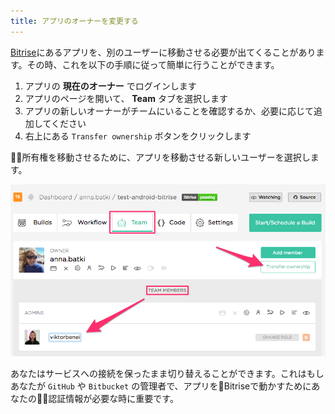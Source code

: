 ```yaml
---
title: アプリのオーナーを変更する
---
```

[Bitrise](https://www.bitrise.io)にあるアプリを、別のユーザーに移動させる必要が出てくることがあります。その時、これを以下の手順に従って簡単に行うことができます。

1. アプリの **現在のオーナー** でログインします
2. アプリのページを開いて、 **Team** タブを選択します
3. アプリの新しいオーナーがチームにいることを確認するか、必要に応じて追加してください
4. 右上にある `Transfer ownership` ボタンをクリックします

所有権を移動させるために、アプリを移動させる新しいユーザーを選択します。

![Screenshot](/img/team-management/transfering-ownership.png)

あなたはサービスへの接続を保ったまま切り替えることができます。これはもしあなたが `GitHub` や `Bitbucket` の管理者で、アプリをBitriseで動かすためにあなたの認証情報が必要な時に重要です。